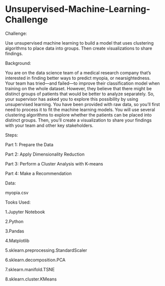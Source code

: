 # Unsupervised-Machine-Learning-Challenge


Challenge: 


Use unsupervised machine learning to build a model that uses clustering algorithms to place data into groups. Then create visualizations to share findings.


Background:


You are on the data science team of a medical research company that’s interested in finding better ways to predict myopia, or nearsightedness. Your team has tried—and failed—to improve their classification model when training on the whole dataset. However, they believe that there might be distinct groups of patients that would be better to analyze separately. So, your supervisor has asked you to explore this possibility by using unsupervised learning.
You have been provided with raw data, so you’ll first need to process it to fit the machine learning models. You will use several clustering algorithms to explore whether the patients can be placed into distinct groups. Then, you’ll create a visualization to share your findings with your team and other key stakeholders.


Steps:


Part 1: Prepare the Data


Part 2: Apply Dimensionality Reduction


Part 3: Perform a Cluster Analysis with K-means


Part 4: Make a Recommendation


Data:


myopia.csv


Tooks Used: 


1.Jupyter Notebook


2.Python


3.Pandas 
  
  
4.Matplotlib
  
  
5.sklearn.preprocessing.StandardScaler
  
  
6.sklearn.decomposition.PCA
    
    
7.sklearn.manifold.TSNE
    
    
8.sklearn.cluster.KMeans
